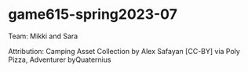 # game615-spring2023-07
 
Team: Mikki and Sara


Attribution:
Camping Asset Collection by Alex Safayan [CC-BY] via Poly Pizza,  Adventurer byQuaternius
